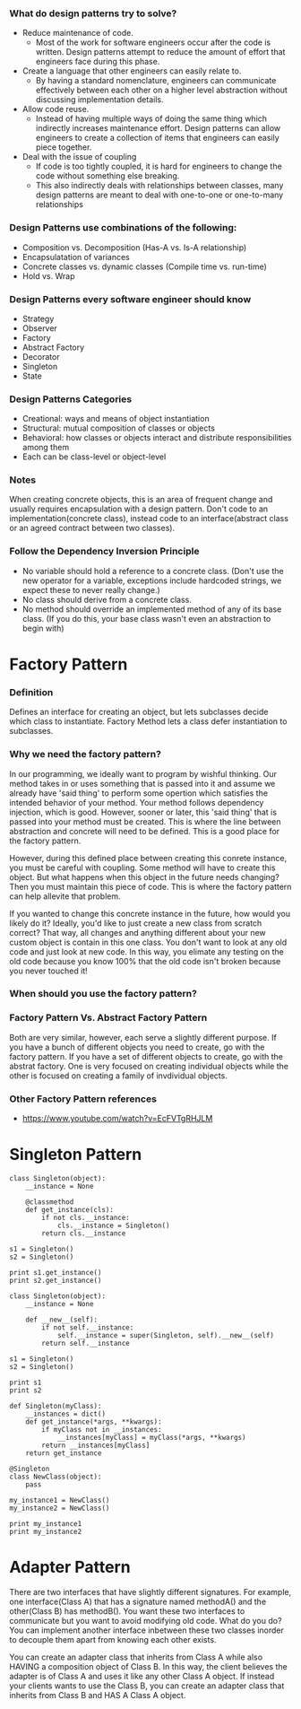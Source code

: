 ### What do design patterns try to solve?
- Reduce maintenance of code.
  - Most of the work for software engineers occur after the code is written. Design patterns attempt to reduce the amount of effort that engineers face during this phase.
- Create a language that other engineers can easily relate to.
  - By having a standard nomenclature, engineers can communicate effectively between each other on a higher level abstraction without discussing implementation details.
- Allow code reuse.
  - Instead of having multiple ways of doing the same thing which indirectly increases maintenance effort. Design patterns can allow engineers to create a collection of items that engineers can easily piece together.
- Deal with the issue of coupling
  - If code is too tightly coupled, it is hard for engineers to change the code without something else breaking.
  - This also indirectly deals with relationships between classes, many design patterns are meant to deal with one-to-one or one-to-many relationships

### Design Patterns use combinations of the following:
* Composition vs. Decomposition (Has-A vs. Is-A relationship)
* Encapsulatation of variances
* Concrete classes vs. dynamic classes (Compile time vs. run-time)
* Hold vs. Wrap

### Design Patterns every software engineer should know
* Strategy
* Observer
* Factory
* Abstract Factory
* Decorator
* Singleton
* State

### Design Patterns Categories
* Creational: ways and means of object instantiation
* Structural: mutual composition of classes or objects
* Behavioral: how classes or objects interact and distribute responsibilities among them
* Each can be class-level or object-level

### Notes
When creating concrete objects, this is an area of frequent change and usually requires encapsulation with a design pattern.
Don't code to an implementation(concrete class), instead code to an interface(abstract class or an agreed contract between two classes).

### Follow the Dependency Inversion Principle
* No variable should hold a reference to a concrete class. (Don't use the new operator for a variable, exceptions include hardcoded strings, we expect these to never really change.)
* No class should derive from a concrete class.
* No method should override an implemented method of any of its base class. (If you do this, your base class wasn't even an abstraction to begin with)

# Factory Pattern
### Definition
Defines an interface for creating an object, but lets subclasses decide which class to instantiate. Factory Method lets a class defer instantiation to subclasses.

### Why we need the factory pattern?
In our programming, we ideally want to program by wishful thinking. Our method takes in or uses something that is passed into it and assume we already have 'said thing' to perform some opertion which satisfies the intended behavior of your method. Your method follows dependency injection, which is good. However, sooner or later, this 'said thing' that is passed into your method must be created. This is where the line between abstraction and concrete will need to be defined. This is a good place for the factory pattern.

However, during this defined place between creating this conrete instance, you must be careful with coupling. Some method will have to create this object. But what happens when this object in the future needs changing? Then you must maintain this piece of code. This is where the factory pattern can help allevite that problem.

If you wanted to change this concrete instance in the future, how would you likely do it? Ideally, you'd like to just create a new class from scratch correct? That way, all changes and anything different about your new custom object is contain in this one class. You don't want to look at any old code and just look at new code. In this way, you elimate any testing on the old code because you know 100% that the old code isn't broken because you never touched it!

### When should you use the factory pattern?

### Factory Pattern Vs. Abstract Factory Pattern
Both are very similar, however, each serve a slightly different purpose. If you have a bunch of different objects you need to create, go with the factory pattern. If you have a set of different objects to create, go with the abstrat factory. One is very focused on creating individual objects while the other is focused on creating a family of invdividual objects.

### Other Factory Pattern references
* https://www.youtube.com/watch?v=EcFVTgRHJLM

# Singleton Pattern
```
class Singleton(object):
    __instance = None
    
    @classmethod
    def get_instance(cls):
        if not cls.__instance:
            cls.__instance = Singleton()
        return cls.__instance
    
s1 = Singleton()
s2 = Singleton()

print s1.get_instance()
print s2.get_instance()
```

```
class Singleton(object):
    __instance = None
    
    def __new__(self):
        if not self.__instance:
            self.__instance = super(Singleton, self).__new__(self)
        return self.__instance
    
s1 = Singleton()
s2 = Singleton()

print s1
print s2
```

```
def Singleton(myClass):
    __instances = dict()
    def get_instance(*args, **kwargs):
        if myClass not in __instances:
            __instances[myClass] = myClass(*args, **kwargs)
        return __instances[myClass]
    return get_instance

@Singleton
class NewClass(object):
    pass
  
my_instance1 = NewClass()
my_instance2 = NewClass()

print my_instance1
print my_instance2
```

# Adapter Pattern
There are two interfaces that have slightly different signatures. For example, one interface(Class A) that has a signature named methodA() and the other(Class B) has methodB(). You want these two interfaces to communicate but you want to avoid modifying old code. What do you do? You can implement another interface inbetween these two classes inorder to decouple them apart from knowing each other exists.

You can create an adapter class that inherits from Class A while also HAVING a composition object of Class B. In this way, the client believes the adapter is of Class A and uses it like any other Class A object. If instead your clients wants to use the Class B, you can create an adapter class that inherits from Class B and HAS A Class A object.
